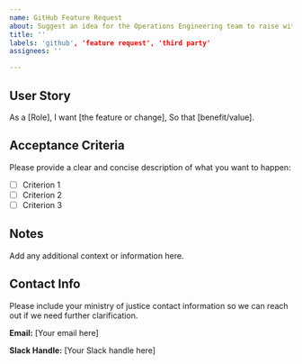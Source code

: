 ```yaml
---
name: GitHub Feature Request
about: Suggest an idea for the Operations Engineering team to raise with GitH
title: ''
labels: 'github', 'feature request', 'third party'
assignees: ''

---
```


## User Story
As a [Role],
I want [the feature or change],
So that [benefit/value].

## Acceptance Criteria

Please provide a clear and concise description of what you want to happen:

- [ ] Criterion 1
- [ ] Criterion 2
- [ ] Criterion 3

## Notes

Add any additional context or information here.

## Contact Info

Please include your ministry of justice contact information so we can reach out if we need further clarification.

**Email:** [Your email here]

**Slack Handle:** [Your Slack handle here]

